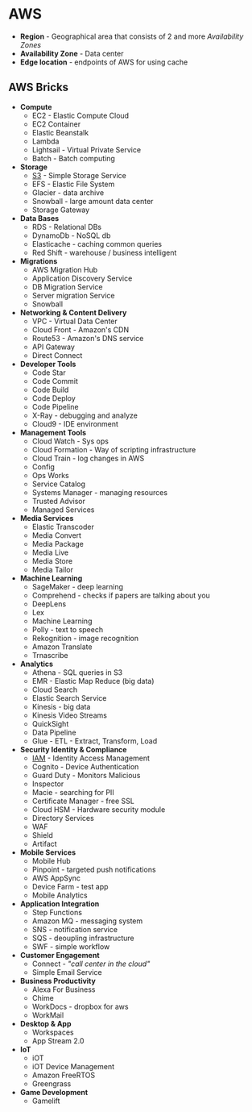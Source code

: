 # AWS

- __Region__ - Geographical area that consists of 2 and more _Availability Zones_
- __Availability Zone__ - Data center
- __Edge location__ - endpoints of AWS for using cache

## AWS Bricks
- __Compute__
  - EC2 - Elastic Compute Cloud
  - EC2 Container
  - Elastic Beanstalk
  - Lambda
  - Lightsail - Virtual Private Service
  - Batch - Batch computing
- __Storage__
  - [S3](S3.md) - Simple Storage Service
  - EFS - Elastic File System
  - Glacier - data archive
  - Snowball - large amount data center
  - Storage Gateway
- __Data Bases__
  - RDS - Relational DBs
  - DynamoDb - NoSQL db
  - Elasticache - caching common queries
  - Red Shift - warehouse / business intelligent
- __Migrations__
  - AWS Migration Hub
  - Application Discovery Service
  - DB Migration Service
  - Server migration Service
  - Snowball
- __Networking & Content Delivery__
  - VPC - Virtual Data Center
  - Cloud Front - Amazon's CDN
  - Route53 - Amazon's DNS service
  - API Gateway
  - Direct Connect
- __Developer Tools__
  - Code Star
  - Code Commit
  - Code Build
  - Code Deploy
  - Code Pipeline
  - X-Ray - debugging and analyze
  - Cloud9 - IDE environment
- __Management Tools__
  - Cloud Watch - Sys ops
  - Cloud Formation - Way of scripting infrastructure
  - Cloud Train - log changes in AWS
  - Config
  - Ops Works
  - Service Catalog
  - Systems Manager - managing resources
  - Trusted Advisor
  - Managed Services
- __Media Services__
  - Elastic Transcoder
  - Media Convert
  - Media Package
  - Media Live
  - Media Store
  - Media Tailor
- __Machine Learning__
  - SageMaker - deep learning
  - Comprehend - checks if papers are talking about you
  - DeepLens
  - Lex
  - Machine Learning
  - Polly - text to speech
  - Rekognition - image recognition
  - Amazon Translate
  - Trnascribe
- __Analytics__
  - Athena - SQL queries in S3
  - EMR - Elastic Map Reduce (big data)
  - Cloud Search
  - Elastic Search Service
  - Kinesis - big data
  - Kinesis Video Streams
  - QuickSight
  - Data Pipeline
  - Glue - ETL - Extract, Transform, Load
- __Security Identity & Compliance__
  - [IAM](IAM.md) - Identity Access Management
  - Cognito - Device Authentication
  - Guard Duty - Monitors Malicious
  - Inspector
  - Macie - searching for PII
  - Certificate Manager - free SSL
  - Cloud HSM - Hardware security module
  - Directory Services
  - WAF
  - Shield
  - Artifact
- __Mobile Services__
  - Mobile Hub
  - Pinpoint - targeted push notifications
  - AWS AppSync
  - Device Farm - test app
  - Mobile Analytics
- __Application Integration__
  - Step Functions
  - Amazon MQ - messaging system
  - SNS - notification service
  - SQS - deoupling infrastructure
  - SWF - simple workflow
- __Customer Engagement__
  - Connect - _"call center in the cloud"_
  - Simple Email Service
- __Business Productivity__
  - Alexa For Business
  - Chime
  - WorkDocs - dropbox for aws
  - WorkMail
- __Desktop & App__
  - Workspaces
  - App Stream 2.0
- __IoT__
  - iOT
  - iOT Device Management
  - Amazon FreeRTOS
  - Greengrass
- __Game Development__
  - Gamelift


